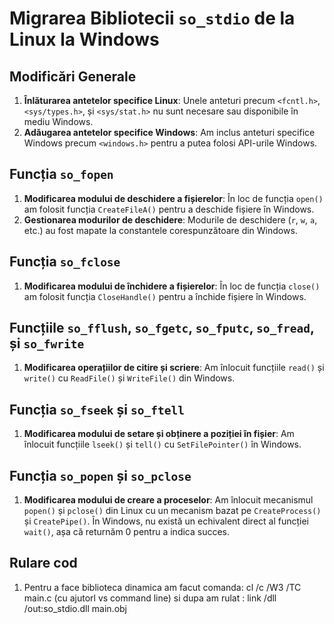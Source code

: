 # Migrarea Bibliotecii `so_stdio` de la Linux la Windows

## Modificări Generale

1. **Înlăturarea antetelor specifice Linux**: Unele anteturi precum `<fcntl.h>`, `<sys/types.h>`, și `<sys/stat.h>` nu sunt necesare sau disponibile în mediu Windows.
2. **Adăugarea antetelor specifice Windows**: Am inclus anteturi specifice Windows precum `<windows.h>` pentru a putea folosi API-urile Windows.

## Funcția `so_fopen`

1. **Modificarea modului de deschidere a fișierelor**: În loc de funcția `open()` am folosit funcția `CreateFileA()` pentru a deschide fișiere în Windows.
2. **Gestionarea modurilor de deschidere**: Modurile de deschidere (`r`, `w`, `a`, etc.) au fost mapate la constantele corespunzătoare din Windows.

## Funcția `so_fclose`

1. **Modificarea modului de închidere a fișierelor**: În loc de funcția `close()` am folosit funcția `CloseHandle()` pentru a închide fișiere în Windows.

## Funcțiile `so_fflush`, `so_fgetc`, `so_fputc`, `so_fread`, și `so_fwrite`

1. **Modificarea operațiilor de citire și scriere**: Am înlocuit funcțiile `read()` și `write()` cu `ReadFile()` și `WriteFile()` din Windows.

## Funcția `so_fseek` și `so_ftell`

1. **Modificarea modului de setare și obținere a poziției în fișier**: Am înlocuit funcțiile `lseek()` și `tell()` cu `SetFilePointer()` în Windows.

## Funcția `so_popen` și `so_pclose`

1. **Modificarea modului de creare a proceselor**: Am înlocuit mecanismul `popen()` și `pclose()` din Linux cu un mecanism bazat pe `CreateProcess()` și `CreatePipe()`. În Windows, nu există un echivalent direct al funcției `wait()`, așa că returnăm 0 pentru a indica succes. 


## Rulare cod

1. Pentru a face biblioteca dinamica am facut comanda: cl /c /W3 /TC main.c (cu ajutorl vs command line) si dupa am rulat : link /dll /out:so_stdio.dll main.obj